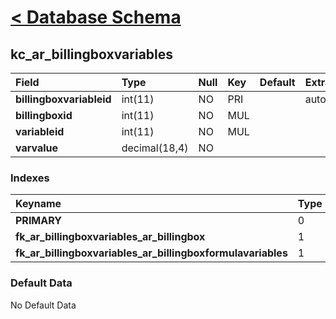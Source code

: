 # [< Database Schema](DatabaseSchema.md) #

## kc\_ar\_billingboxvariables ##
| **Field** | Type | Null | Key | Default | Extra | Comment |
|:----------|:-----|:-----|:----|:--------|:------|:--------|
| **billingboxvariableid** | int(11) | NO | PRI |  | auto\_increment |  |
| **billingboxid** | int(11) | NO | MUL |  |  |  |
| **variableid** | int(11) | NO | MUL |  |  |  |
| **varvalue** | decimal(18,4) | NO |  |  |  |  |


### Indexes ###
| **Keyname** | Type | Unique | Packed | Column | Seq | Cardinality | Collation | Null | Comment |
|:------------|:-----|:-------|:-------|:-------|:----|:------------|:----------|:-----|:--------|
| **PRIMARY** | 0 | 0 | 0 | billingboxvariableid | 1 | 0 | A | 0 | 0 |
| **fk\_ar\_billingboxvariables\_ar\_billingbox** | 1 | 1 | 1 | billingboxid | 1 |  | A | 1 | 1 |
| **fk\_ar\_billingboxvariables\_ar\_billingboxformulavariables** | 1 | 1 | 1 | variableid | 1 |  | A | 1 | 1 |


### Default Data ###
No Default Data